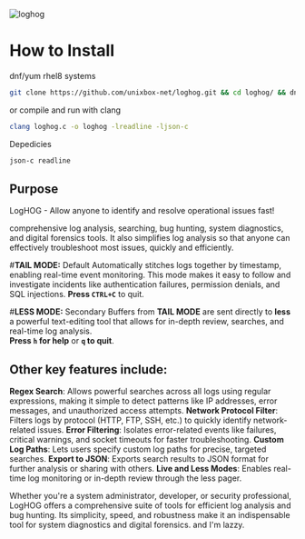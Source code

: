 ![loghog](https://github.com/unixbox-net/loghog/assets/104218206/351322c5-0962-427c-bb4c-2eb3ac3244c1)

# How to Install

  dnf/yum rhel8 systems
  ```bash
  git clone https://github.com/unixbox-net/loghog.git && cd loghog/ && dnf install -y json-c readline loghog-1.0.0-1.el8.x86_64.rpm
  ```
  or compile and run with clang
  ```bash
  clang loghog.c -o loghog -lreadline -ljson-c
  ```
  Depedicies
  ```bash
  json-c readline
  ```

## Purpose

LogHOG - Allow anyone to identify and resolve operational issues fast!

comprehensive log analysis, searching, bug hunting, system diagnostics, and digital forensics tools. It also simplifies log analysis so that anyone can effectively troubleshoot most issues, quickly and efficiently.

#**TAIL MODE:**  Default
Automatically stitches logs together by timestamp, enabling real-time event monitoring. This mode makes it easy to follow and investigate incidents like authentication failures, permission denials, and SQL injections. **Press `CTRL+C`** to quit.

#**LESS MODE:**  Secondary
Buffers from **TAIL MODE** are sent directly to **less** a powerful text-editing tool that allows for in-depth review, searches, and real-time log analysis.  
**Press `h` for help** or **`q` to quit**.

## Other key features include:
  
**Regex Search**: Allows powerful searches across all logs using regular expressions, making it simple to detect patterns like IP addresses, error messages, and unauthorized access attempts.
**Network Protocol Filter**: Filters logs by protocol (HTTP, FTP, SSH, etc.) to quickly identify network-related issues.
**Error Filtering**: Isolates error-related events like failures, critical warnings, and socket timeouts for faster troubleshooting.
**Custom Log Paths**: Lets users specify custom log paths for precise, targeted searches.
**Export to JSON**: Exports search results to JSON format for further analysis or sharing with others.
**Live and Less Modes**: Enables real-time log monitoring or in-depth review through the less pager.

Whether you're a system administrator, developer, or security professional, LogHOG offers a comprehensive suite of tools for efficient log analysis and bug hunting. Its simplicity, speed, and robustness make it an indispensable tool for system diagnostics and digital forensics.  and I'm lazzy.
